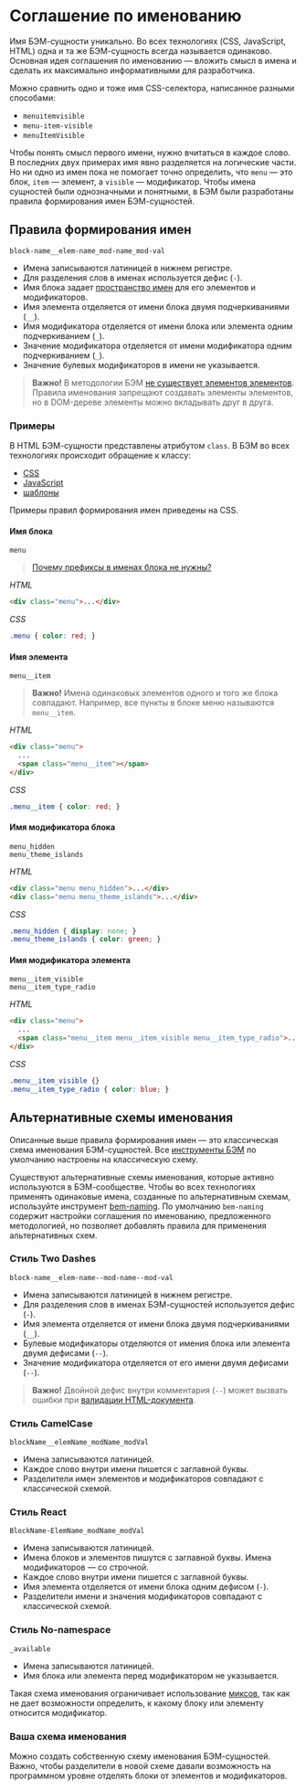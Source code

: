 # Соглашение по именованию

Имя БЭМ-сущности уникально. Во всех технологиях (CSS, JavaScript, HTML) одна и та же БЭМ-сущность всегда называется одинаково. Основная идея соглашения по именованию — вложить смысл в имена и сделать их максимально информативными для разработчика. 

Можно сравнить одно и тоже имя CSS-селектора, написанное разными способами: 

* `menuitemvisible`  
* `menu-item-visible`  
* `menuItemVisible`  

Чтобы понять смысл первого имени, нужно вчитаться в каждое слово. В последних двух примерах имя явно разделяется на логические части. Но ни одно из имен пока не помогает точно определить, что `menu` — это блок, `item` — элемент, а `visible` — модификатор. Чтобы имена сущностей были однозначными и понятными, в БЭМ были разработаны правила формирования имен БЭМ-сущностей. 

## Правила формирования имен

`block-name__elem-name_mod-name_mod-val`

* Имена записываются латиницей в нижнем регистре.
* Для разделения слов в именах используется дефис (`-`).
* Имя блока задает [пространство имен](https://ru.wikipedia.org/wiki/Пространство_имён) для его элементов и модификаторов.
* Имя элемента отделяется от имени блока двумя подчеркиваниями (`__`).
* Имя модификатора отделяется от имени блока или элемента одним подчеркиванием (`_`).
* Значение модификатора отделяется от имени модификатора одним подчеркиванием (`_`).
* Значение булевых модификаторов в имени не указывается.

> **Важно!** В методологии БЭМ [не существует элементов элементов](../../faq/faq.ru.md#Можно-ли-создавать-элементы-элементов-block__elem1__elem2). Правила именования запрещают создавать элементы элементов, но в DOM-дереве элементы можно вкладывать друг в друга. 

### Примеры

В HTML БЭМ-сущности представлены атрибутом `class`. В БЭМ во всех технологиях происходит обращение к классу: 
* [CSS](../bem-for-css/bem-for-css.ru.md#Селекторы)
* [JavaScript](../bem-for-js/bem-for-js.ru.md#Привязка-javascript-блоков-к-html)
* [шаблоны](../bem-for-html/bem-for-html.ru.md#Автоматическая-генерация-html)

Примеры правил формирования имен приведены на CSS.

#### Имя блока

`menu`

> [Почему префиксы в именах блока не нужны?](../history/history.ru.md#Появление-блоков)

*HTML*

```html
<div class="menu">...</div>
```

*CSS*

```css
.menu { color: red; }
```

#### Имя элемента

`menu__item`

> **Важно!** Имена одинаковых элементов одного и того же блока совпадают. Например, все пункты в блоке меню называются `menu__item`.

*HTML*

```html
<div class="menu">
  ...
  <span class="menu__item"></span>
</div>
```

*CSS*

```css
.menu__item { color: red; }
```

#### Имя модификатора блока

`menu_hidden`  
`menu_theme_islands`

*HTML*

```html
<div class="menu menu_hidden">...</div>
<div class="menu menu_theme_islands">...</div>
```

*CSS*

```css
.menu_hidden { display: none; }
.menu_theme_islands { color: green; }
```

#### Имя модификатора элемента

`menu__item_visible`  
`menu__item_type_radio`

*HTML*

```html
<div class="menu">
  ...
  <span class="menu__item menu__item_visible menu__item_type_radio">...</span>
</div>
```

*CSS*

```css
.menu__item_visible {}
.menu__item_type_radio { color: blue; }
```

## Альтернативные схемы именования

Описанные выше правила формирования имен — это классическая схема именования БЭМ-сущностей. Все [инструменты БЭМ](https://ru.bem.info/toolbox/) по умолчанию настроены на классическую схему.

Существуют альтернативные схемы именования, которые активно используются в БЭМ-сообществе. Чтобы во всех технологиях применять одинаковые имена, созданные по альтернативным схемам, используйте инструмент [bem-naming](https://ru.bem.info/toolbox/sdk/bem-naming/). По умолчанию `bem-naming` содержит настройки соглашения по именованию, предложенного методологией, но позволяет добавлять правила для применения альтернативных схем.

### Стиль Two Dashes

`block-name__elem-name--mod-name--mod-val`

* Имена записываются латиницей в нижнем регистре.
* Для разделения слов в именах БЭМ-сущностей используется дефис (`-`).
* Имя элемента отделяется от имени блока двумя подчеркиваниями (`__`).
* Булевые модификаторы отделяются от имения блока или элемента двумя дефисами (`--`).
* Значение модификатора отделяется от его имени двумя дефисами (`--`).

> **Важно!** Двойной дефис внутри комментария (`--`) может вызвать ошибки при [валидации HTML-документа](http://www.w3.org/TR/html5/syntax.html#comments).

### Стиль CamelCase

`blockName__elemName_modName_modVal`

* Имена записываются латиницей.
* Каждое слово внутри имени пишется с заглавной буквы.
* Разделители имен элементов и модификаторов совпадают с классической схемой.

### Стиль React

`BlockName-ElemName_modName_modVal`

* Имена записываются латиницей.
* Имена блоков и элементов пишутся с заглавной буквы. Имена модификаторов — со строчной.
* Каждое слово внутри имени пишется с заглавной буквы.
* Имя элемента отделяется от имени блока одним дефисом (`-`).
* Разделители имени и значения модификаторов совпадают с классической схемой.

### Стиль No-namespace

`_available`

* Имена записываются латиницей.
* Имя блока или элемента перед модификатором не указывается. 

Такая схема именования ограничивает использование [миксов](../key-concepts/key-concepts.ru.md#Микс), так как не дает возможности определить, к какому блоку или элементу относится модификатор.

### Ваша схема именования

Можно создать собственную схему именования БЭМ-сущностей. Важно, чтобы разделители в новой схеме давали возможность на программном уровне отделять блоки от элементов и модификаторов.
